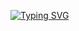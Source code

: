 [![Typing SVG](https://readme-typing-svg.demolab.com?font=Fira+Code&size=50&pause=1000&color=86A142&background=304EFF00&center=true&vCenter=true&width=435&height=100&lines=Kang+Jung+Mook)](https://git.io/typing-svg)

